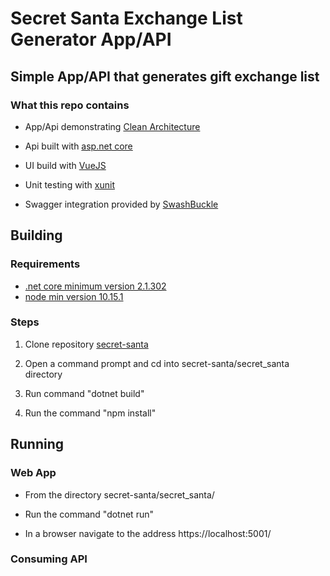 
# Secret Santa Exchange List Generator App/API

## Simple App/API that generates gift exchange list

### What this repo contains

- App/Api demonstrating [Clean Architecture](https://www.amazon.com/Clean-Architecture-Craftsmans-Software-Structure-ebook/dp/B075LRM681)

- Api built with [asp.net core](https://docs.microsoft.com/en-us/aspnet/core/?view=aspnetcore-2.2)

- UI build with [VueJS](https://vuejs.org/)

- Unit testing with [xunit](https://xunit.github.io/)

- Swagger integration provided by [SwashBuckle](https://github.com/domaindrivendev/Swashbuckle)

## Building

### Requirements

- [.net core minimum version 2.1.302](https://dotnet.microsoft.com/download/dotnet-core/2.1)
- [node min version 10.15.1](https://nodejs.org/en/)

### Steps  

1. Clone repository [secret-santa](https://github.com/rmccardell/secret-santa)

2. Open a command prompt and cd into secret-santa/secret_santa directory

3. Run command "dotnet build"

4. Run the command "npm install"

## Running


### Web App

- From the directory secret-santa/secret_santa/

- Run the command "dotnet run"

- In a browser navigate to the address https://localhost:5001/

### Consuming API